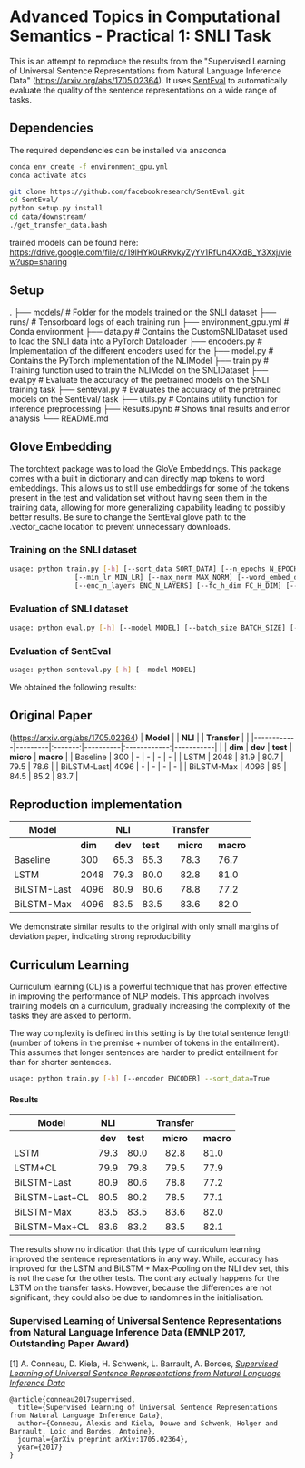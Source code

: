 # Advanced Topics in Computational Semantics - Practical 1: SNLI Task

This is an attempt to reproduce the results from the "Supervised Learning of Universal Sentence Representations from Natural Language Inference Data"  (https://arxiv.org/abs/1705.02364). 
It uses [SentEval](https://github.com/facebookresearch/SentEval) to automatically evaluate the quality of the sentence representations on a wide range of tasks. 

## Dependencies

The required dependencies can be installed via anaconda

```bash
conda env create -f environment_gpu.yml
conda activate atcs
```

```bash
git clone https://github.com/facebookresearch/SentEval.git
cd SentEval/
python setup.py install
cd data/downstream/
./get_transfer_data.bash
```

trained models can be found here: https://drive.google.com/file/d/19lHYk0uRKvkyZyYv1RfUn4XXdB_Y3Xxj/view?usp=sharing

## Setup

.
├── models/             # Folder for the models trained on the SNLI dataset
├── runs/               # Tensorboard logs of each training run
├── environment_gpu.yml # Conda environment
├── data.py             # Contains the CustomSNLIDataset used to load the SNLI data into a PyTorch Dataloader
├── encoders.py         # Implementation of the different encoders used for the 
├── model.py            # Contains the PyTorch implementation of the NLIModel
├── train.py            # Training function used to train the NLIModel on the SNLIDataset
├── eval.py             # Evaluate the accuracy of the pretrained models on the SNLI training task
├── senteval.py         # Evaluates the accuracy of the pretrained models on the SentEval/ task
├── utils.py            # Contains utility function for inference preprocessing
├── Results.ipynb       # Shows final results and error analysis
└── README.md


## Glove Embedding

The torchtext package was to load the GloVe Embeddings. This package comes with a built in dictionary and can directly map tokens to word embeddings. This allows us to still use embeddings for some of the tokens present in the test and validation set without having seen them in the training data, allowing for more generalizing capability leading to possibly better results. Be sure to change the SentEval glove path to the .vector_cache location to prevent unnecessary downloads.

### Training on the SNLI dataset

```bash
usage: python train.py [-h] [--sort_data SORT_DATA] [--n_epochs N_EPOCHS] [--n_workers N_WORKERS] [--batch_size BATCH_SIZE] [--decay DECAY] [--lr LR]
                [--min_lr MIN_LR] [--max_norm MAX_NORM] [--word_embed_dim WORD_EMBED_DIM] [--encoder ENCODER] [--enc_h_dim ENC_H_DIM]
                [--enc_n_layers ENC_N_LAYERS] [--fc_h_dim FC_H_DIM] [--n_classes N_CLASSES]
```

### Evaluation of SNLI dataset
```bash
usage: python eval.py [-h] [--model MODEL] [--batch_size BATCH_SIZE] [--n_workers N_WORKERS]
```

### Evaluation of SentEval
```bash
usage: python senteval.py [-h] [--model MODEL]
```

We obtained the following results:

## Original Paper
(https://arxiv.org/abs/1705.02364)
| **Model**  |         | **NLI** |          | **Transfer** |           |
|------------|---------|:-------:|----------|:------------:|-----------|
|            | **dim** | **dev** | **test** | **micro**    | **macro** |
| Baseline   | 300     | -       | -        | -            | -         |
| LSTM       | 2048    | 81.9    | 80.7     | 79.5         | 78.6      |
| BiLSTM-Last| 4096    | -       | -        | -            | -         |
| BiLSTM-Max | 4096    | 85      | 84.5     | 85.2         | 83.7      |

## Reproduction implementation

| **Model**  |         | **NLI** |          | **Transfer** |           |
|------------|---------|:-------:|----------|:------------:|-----------|
|            | **dim** | **dev** | **test** | **micro**    | **macro** |
| Baseline   | 300     | 65.3    | 65.3     | 78.3         | 76.7      |
| LSTM       | 2048    | 79.3    | 80.0     |   82.8       |  81.0     |
| BiLSTM-Last| 4096    | 80.9    | 80.6     | 78.8         | 77.2      |
| BiLSTM-Max | 4096    | 83.5    | 83.5     |   83.6       |    82.0   |

We demonstrate similar results to the original with only small margins of deviation paper, indicating strong reproducibility 

## Curriculum Learning

Curriculum learning (CL) is a powerful technique that has proven effective in improving the performance of NLP models. This approach involves training models on a curriculum, gradually increasing the complexity of the tasks they are asked to perform. 

The way complexity is defined in this setting is by the total sentence length (number of tokens in the premise + number of tokens in the entailment). This assumes that longer sentences are harder to predict entailment for than for shorter sentences.

```bash
usage: python train.py [-h] [--encoder ENCODER] --sort_data=True
```

#### Results
| **Model**  | **NLI** |          | **Transfer** |           |
|------------|:-------:|----------|:------------:|-----------|
|            | **dev** | **test** | **micro**    | **macro** |
| LSTM       | 79.3    | 80.0     |   82.8       |  81.0     |
| LSTM+CL    | 79.9    | 79.8     | 79.5| 77.9
| BiLSTM-Last| 80.9    | 80.6     | 78.8         | 77.2      |
| BiLSTM-Last+CL  | 80.5    | 80.2 |78.5|77.1
| BiLSTM-Max | 83.5    | 83.5     |   83.6       |    82.0   |
| BiLSTM-Max+CL       | 83.6    | 83.2     |   83.5       |  82.1    |

The results show no indication that this type of curriculum learning improved the sentence representations in any way. While, accuracy has improved for the LSTM and BiLSTM + Max-Pooling on the NLI dev set, this is not the case for the other tests. The contrary actually happens for the LSTM on the transfer tasks. However, because the differences are not significant, they could also be due to randomnes in the initialisation.

### Supervised Learning of Universal Sentence Representations from Natural Language Inference Data (EMNLP 2017, Outstanding Paper Award)

[1] A. Conneau, D. Kiela, H. Schwenk, L. Barrault, A. Bordes, [*Supervised Learning of Universal Sentence Representations from Natural Language Inference Data*](https://arxiv.org/abs/1705.02364)

```
@article{conneau2017supervised,
  title={Supervised Learning of Universal Sentence Representations from Natural Language Inference Data},
  author={Conneau, Alexis and Kiela, Douwe and Schwenk, Holger and Barrault, Loic and Bordes, Antoine},
  journal={arXiv preprint arXiv:1705.02364},
  year={2017}
}
```
